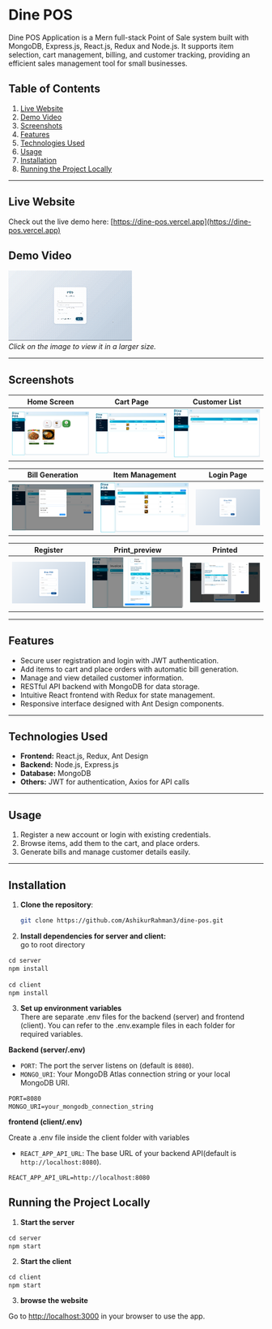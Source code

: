 # Dine POS 

Dine POS Application is a  Mern full-stack Point of Sale system built with MongoDB, Express.js, React.js, Redux and Node.js. It supports item selection, cart management, billing, and customer tracking, providing an efficient sales management tool for small businesses.

## Table of Contents

1. [Live Website](#live-website)  
2. [Demo Video](#demo-video) 
3. [Screenshots](#screenshots)  
4. [Features](#features)  
5. [Technologies Used](#technologies-used)  
6. [Usage](#usage)  
7. [Installation](#installation)  
8. [Running the Project Locally](#running-the-project-locally)


---

## Live  Website

Check out the live demo here: [https://dine-pos.vercel.app](https://dine-pos.vercel.app)

##  Demo Video
[![Demo Preview](./images/pos_medium.gif)](./images/pos_large.gif)  
*Click on the image to view it in a larger size.*

---

## Screenshots

| Home Screen | Cart Page | Customer List |
|-------------|------------|---------------|
| ![Home Screen](images/home.png) | ![Cart Page](images/cart.png) | ![Customer List](images/customer.png) |

| Bill Generation | Item Management | Login Page |
|-----------------|-----------------|------------|
| ![Bill Generation](images/generate_bill.png) | ![Item Management](images/items.png) | ![Login Page](images/login.png) |


| Register | Print_preview | Printed |
|-----------------|-----------------|------------|
| ![Register](images/register.png) | ![Print_preview](images/print_start.png) | ![Printed](images/printed.png) |

---

## Features

- Secure user registration and login with JWT authentication.
- Add items to cart and place orders with automatic bill generation.
- Manage and view detailed customer information.
- RESTful API backend with MongoDB for data storage.
- Intuitive React frontend with Redux for state management.
- Responsive interface designed with Ant Design components.

---



## Technologies Used

- **Frontend:** React.js, Redux, Ant Design  
- **Backend:** Node.js, Express.js  
- **Database:** MongoDB  
- **Others:** JWT for authentication, Axios for API calls

---

## Usage

1. Register a new account or login with existing credentials.  
2. Browse items, add them to the cart, and place orders.  
3. Generate bills and manage customer details easily.

---

## Installation

1. **Clone the repository**:  
   ```bash
   git clone https://github.com/AshikurRahman3/dine-pos.git
   ```

2. **Install dependencies for server and client:**  
go to root directory 

```
cd server
npm install

cd client
npm install
```
3. **Set up environment variables**  
There are separate .env files for the backend (server) and frontend (client). You can refer to the .env.example files in each folder for required variables.


**Backend (server/.env)**

- `PORT`: The port the server listens on (default is `8080`).
- `MONGO_URI`: Your MongoDB Atlas connection string or your local MongoDB URI.

```
PORT=8080
MONGO_URI=your_mongodb_connection_string
```



**frontend (client/.env)**

Create a .env file inside the client folder with variables



- `REACT_APP_API_URL`: The base URL of your backend API(default is `http://localhost:8080`).
```
REACT_APP_API_URL=http://localhost:8080

```
## Running the Project Locally

1. **Start the server**  
```
cd server
npm start
```

2. **Start the client**

```
cd client
npm start
```
3. **browse the website**

Go to [http://localhost:3000](http://localhost:3000) in your browser to use the app.



